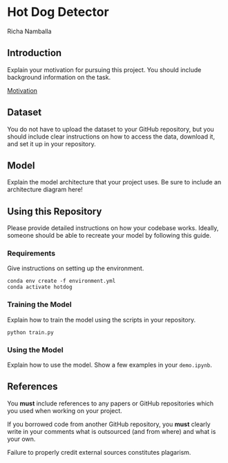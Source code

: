 # Hot Dog Detector

Richa Namballa

## Introduction

Explain your motivation for pursuing this project. You should include background information on the task.

[Motivation](https://www.youtube.com/watch?v=ACmydtFDTGs&ab_channel=HBO)

## Dataset

You do not have to upload the dataset to your GitHub repository, but you should include clear instructions on how to access the data, download it, and set it up in your repository.

## Model

Explain the model architecture that your project uses. Be sure to include an architecture diagram here!

## Using this Repository

Please provide detailed instructions on how your codebase works. Ideally, someone should be able to recreate your model by following this guide.

### Requirements

Give instructions on setting up the environment.

```
conda env create -f environment.yml
conda activate hotdog
```

### Training the Model

Explain how to train the model using the scripts in your repository.

```
python train.py
```

### Using the Model

Explain how to use the model. Show a few examples in your `demo.ipynb`.

## References

You __must__ include references to any papers or GitHub repositories which you used when working on your project.

If you borrowed code from another GitHub repository, you __must__ clearly write in your comments what is outsourced (and from where) and what is your own.

Failure to properly credit external sources constitutes plagarism.
